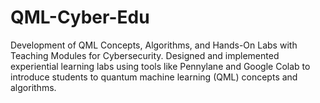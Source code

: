 # QML-Cyber-Edu
Development of QML Concepts, Algorithms, and Hands-On Labs  with Teaching Modules for Cybersecurity. Designed and implemented experiential learning labs using tools like Pennylane and Google Colab to introduce students to quantum machine learning (QML) concepts and algorithms. 
